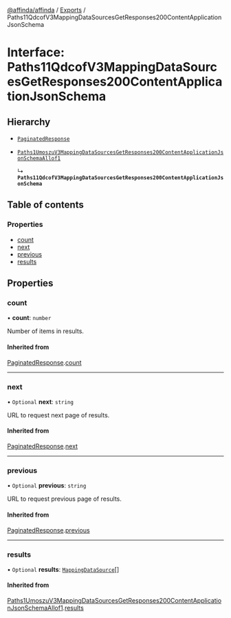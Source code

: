 [@affinda/affinda](../README.md) / [Exports](../modules.md) / Paths11QdcofV3MappingDataSourcesGetResponses200ContentApplicationJsonSchema

# Interface: Paths11QdcofV3MappingDataSourcesGetResponses200ContentApplicationJsonSchema

## Hierarchy

- [`PaginatedResponse`](PaginatedResponse.md)

- [`Paths1UmoszuV3MappingDataSourcesGetResponses200ContentApplicationJsonSchemaAllof1`](Paths1UmoszuV3MappingDataSourcesGetResponses200ContentApplicationJsonSchemaAllof1.md)

  ↳ **`Paths11QdcofV3MappingDataSourcesGetResponses200ContentApplicationJsonSchema`**

## Table of contents

### Properties

- [count](Paths11QdcofV3MappingDataSourcesGetResponses200ContentApplicationJsonSchema.md#count)
- [next](Paths11QdcofV3MappingDataSourcesGetResponses200ContentApplicationJsonSchema.md#next)
- [previous](Paths11QdcofV3MappingDataSourcesGetResponses200ContentApplicationJsonSchema.md#previous)
- [results](Paths11QdcofV3MappingDataSourcesGetResponses200ContentApplicationJsonSchema.md#results)

## Properties

### count

• **count**: `number`

Number of items in results.

#### Inherited from

[PaginatedResponse](PaginatedResponse.md).[count](PaginatedResponse.md#count)

___

### next

• `Optional` **next**: `string`

URL to request next page of results.

#### Inherited from

[PaginatedResponse](PaginatedResponse.md).[next](PaginatedResponse.md#next)

___

### previous

• `Optional` **previous**: `string`

URL to request previous page of results.

#### Inherited from

[PaginatedResponse](PaginatedResponse.md).[previous](PaginatedResponse.md#previous)

___

### results

• `Optional` **results**: [`MappingDataSource`](MappingDataSource.md)[]

#### Inherited from

[Paths1UmoszuV3MappingDataSourcesGetResponses200ContentApplicationJsonSchemaAllof1](Paths1UmoszuV3MappingDataSourcesGetResponses200ContentApplicationJsonSchemaAllof1.md).[results](Paths1UmoszuV3MappingDataSourcesGetResponses200ContentApplicationJsonSchemaAllof1.md#results)
